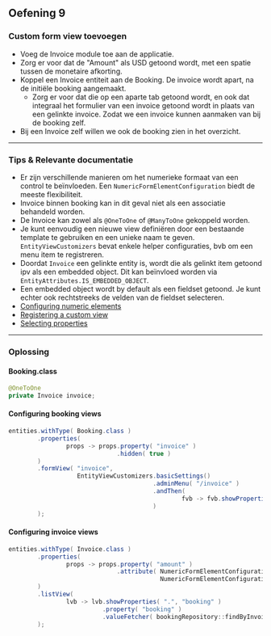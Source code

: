 ## Oefening 9
### Custom form view toevoegen

* Voeg de Invoice module toe aan de applicatie.
* Zorg er voor dat de "Amount" als USD getoond wordt, met een spatie tussen de monetaire afkorting.
* Koppel een Invoice entiteit aan de Booking. De invoice wordt apart, na de initiële booking aangemaakt.
    * Zorg er voor dat die op een aparte tab getoond wordt, en ook dat integraal het formulier van een invoice getoond wordt in plaats van een gelinkte invoice. 
Zodat we een invoice kunnen aanmaken van bij de booking zelf.
* Bij een Invoice zelf willen we ook de booking zien in het overzicht.

----

### Tips & Relevante documentatie

* Er zijn verschillende manieren om het numerieke formaat van een control te beïnvloeden. 
Een `NumericFormElementConfiguration` biedt de meeste flexibiliteit.
* Invoice binnen booking kan in dit geval niet als een associatie behandeld worden.
* De Invoice kan zowel als `@OneToOne` of `@ManyToOne` gekoppeld worden.
* Je kunt eenvoudig een nieuwe view definiëren door een bestaande template te gebruiken en een unieke naam te geven. 
`EntityViewCustomizers` bevat enkele helper configuraties, bvb om een menu item te registreren.
* Doordat `Invoice` een gelinkte entity is, wordt die als gelinkt item getoond ipv als een embedded object. 
Dit kan beïnvloed worden via `EntityAttributes.IS_EMBEDDED_OBJECT`.
* Een embedded object wordt by default als een fieldset getoond.
 Je kunt echter ook rechtstreeks de velden van de fieldset selecteren.
* [Configuring numeric elements](https://across-docs.foreach.be/across-site/production/entity-module/3.2.0/property-controls/numeric.html)
* [Registering a custom view](https://across-docs.foreach.be/across-site/production/entity-module/3.2.0/guides/form-view/creating-an-extension-form.html#_register_the_view_with_our_processor)
* [Selecting properties](https://across-docs.foreach.be/across-site/production/entity-module/3.2.0/customizing-entities/entity-views.html#_selecting_properties)               
----

### Oplossing

#### Booking.class
```java
@OneToOne
private Invoice invoice;
```

#### Configuring booking views
```java
entities.withType( Booking.class )
        .properties(
                props -> props.property( "invoice" )
                              .hidden( true )
        )
        .formView( "invoice",
                   EntityViewCustomizers.basicSettings()
                                        .adminMenu( "/invoice" )
                                        .andThen(
                                                fvb -> fvb.showProperties( "invoice.*" )
                                        )
        );
```

#### Configuring invoice views
```java
entities.withType( Invoice.class )
        .properties(
                props -> props.property( "amount" )
                              .attribute( NumericFormElementConfiguration.class,
                                          NumericFormElementConfiguration.currency( Currency.getInstance( "USD" ), 2, true ) )
        )
        .listView(
                lvb -> lvb.showProperties( ".", "booking" )
                          .property( "booking" )
                          .valueFetcher( bookingRepository::findByInvoice )
        );
```